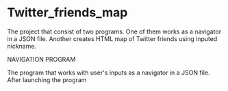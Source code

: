 # Twitter_friends_map
The project that consist of two programs. One of them works as a navigator in a JSON file.
Another creates HTML map of Twitter friends using inputed nickname.

 NAVIGATION PROGRAM
 
 The program that works with user's inputs as a navigator in a JSON file.
 After launching the program
